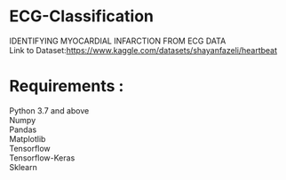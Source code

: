 # ECG-Classification
IDENTIFYING MYOCARDIAL INFARCTION FROM ECG DATA<br>
Link to Dataset:https://www.kaggle.com/datasets/shayanfazeli/heartbeat

# Requirements : 
Python 3.7 and above </br>
Numpy </br>
Pandas </br>
Matplotlib </br>
Tensorflow </br>
Tensorflow-Keras </br>
Sklearn </br>
